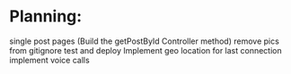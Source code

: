 # Planning:

single post pages (Build the getPostById Controller method)
remove pics from gitignore
test and deploy
Implement geo location for last connection
implement voice calls
